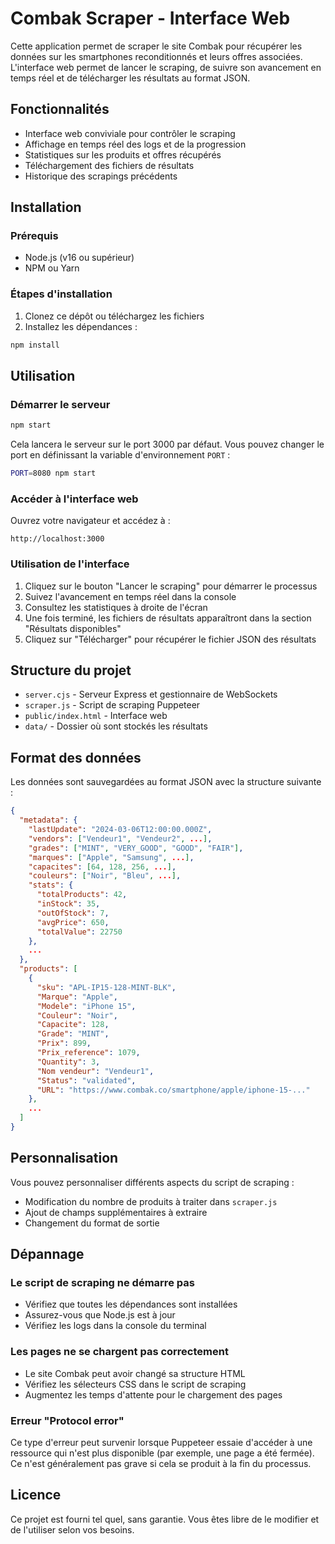 # Combak Scraper - Interface Web

Cette application permet de scraper le site Combak pour récupérer les données sur les smartphones reconditionnés et leurs offres associées. L'interface web permet de lancer le scraping, de suivre son avancement en temps réel et de télécharger les résultats au format JSON.

## Fonctionnalités

- Interface web conviviale pour contrôler le scraping
- Affichage en temps réel des logs et de la progression
- Statistiques sur les produits et offres récupérés
- Téléchargement des fichiers de résultats
- Historique des scrapings précédents

## Installation

### Prérequis

- Node.js (v16 ou supérieur)
- NPM ou Yarn

### Étapes d'installation

1. Clonez ce dépôt ou téléchargez les fichiers
2. Installez les dépendances :

```bash
npm install
```

## Utilisation

### Démarrer le serveur

```bash
npm start
```

Cela lancera le serveur sur le port 3000 par défaut. Vous pouvez changer le port en définissant la variable d'environnement `PORT` :

```bash
PORT=8080 npm start
```

### Accéder à l'interface web

Ouvrez votre navigateur et accédez à :

```
http://localhost:3000
```

### Utilisation de l'interface

1. Cliquez sur le bouton "Lancer le scraping" pour démarrer le processus
2. Suivez l'avancement en temps réel dans la console
3. Consultez les statistiques à droite de l'écran
4. Une fois terminé, les fichiers de résultats apparaîtront dans la section "Résultats disponibles"
5. Cliquez sur "Télécharger" pour récupérer le fichier JSON des résultats

## Structure du projet

- `server.cjs` - Serveur Express et gestionnaire de WebSockets
- `scraper.js` - Script de scraping Puppeteer
- `public/index.html` - Interface web
- `data/` - Dossier où sont stockés les résultats

## Format des données

Les données sont sauvegardées au format JSON avec la structure suivante :

```json
{
  "metadata": {
    "lastUpdate": "2024-03-06T12:00:00.000Z",
    "vendors": ["Vendeur1", "Vendeur2", ...],
    "grades": ["MINT", "VERY_GOOD", "GOOD", "FAIR"],
    "marques": ["Apple", "Samsung", ...],
    "capacites": [64, 128, 256, ...],
    "couleurs": ["Noir", "Bleu", ...],
    "stats": {
      "totalProducts": 42,
      "inStock": 35,
      "outOfStock": 7,
      "avgPrice": 650,
      "totalValue": 22750
    },
    ...
  },
  "products": [
    {
      "sku": "APL-IP15-128-MINT-BLK",
      "Marque": "Apple",
      "Modele": "iPhone 15",
      "Couleur": "Noir",
      "Capacite": 128,
      "Grade": "MINT",
      "Prix": 899,
      "Prix_reference": 1079,
      "Quantity": 3,
      "Nom vendeur": "Vendeur1",
      "Status": "validated",
      "URL": "https://www.combak.co/smartphone/apple/iphone-15-..."
    },
    ...
  ]
}
```

## Personnalisation

Vous pouvez personnaliser différents aspects du script de scraping :

- Modification du nombre de produits à traiter dans `scraper.js`
- Ajout de champs supplémentaires à extraire
- Changement du format de sortie

## Dépannage

### Le script de scraping ne démarre pas

- Vérifiez que toutes les dépendances sont installées
- Assurez-vous que Node.js est à jour
- Vérifiez les logs dans la console du terminal

### Les pages ne se chargent pas correctement

- Le site Combak peut avoir changé sa structure HTML
- Vérifiez les sélecteurs CSS dans le script de scraping
- Augmentez les temps d'attente pour le chargement des pages

### Erreur "Protocol error"

Ce type d'erreur peut survenir lorsque Puppeteer essaie d'accéder à une ressource qui n'est plus disponible (par exemple, une page a été fermée). Ce n'est généralement pas grave si cela se produit à la fin du processus.

## Licence

Ce projet est fourni tel quel, sans garantie. Vous êtes libre de le modifier et de l'utiliser selon vos besoins.